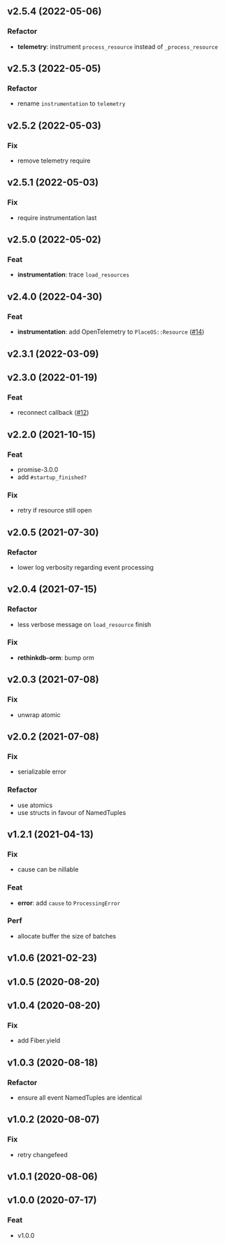 ## v2.5.4 (2022-05-06)

### Refactor

- **telemetry**: instrument `process_resource` instead of `_process_resource`

## v2.5.3 (2022-05-05)

### Refactor

- rename `instrumentation` to `telemetry`

## v2.5.2 (2022-05-03)

### Fix

- remove telemetry require

## v2.5.1 (2022-05-03)

### Fix

- require instrumentation last

## v2.5.0 (2022-05-02)

### Feat

- **instrumentation**: trace `load_resources`

## v2.4.0 (2022-04-30)

### Feat

- **instrumentation**: add OpenTelemetry to `PlaceOS::Resource` ([#14](https://github.com/place-labs/resource/pull/14))

## v2.3.1 (2022-03-09)

## v2.3.0 (2022-01-19)

### Feat

- reconnect callback ([#12](https://github.com/place-labs/resource/pull/12))

## v2.2.0 (2021-10-15)

### Feat

- promise-3.0.0
- add `#startup_finished?`

### Fix

- retry if resource still open

## v2.0.5 (2021-07-30)

### Refactor

- lower log verbosity regarding event processing

## v2.0.4 (2021-07-15)

### Refactor

- less verbose message on `load_resource` finish

### Fix

- **rethinkdb-orm**: bump orm

## v2.0.3 (2021-07-08)

### Fix

- unwrap atomic

## v2.0.2 (2021-07-08)

### Fix

- serializable error

### Refactor

- use atomics
- use structs in favour of NamedTuples

## v1.2.1 (2021-04-13)

### Fix

- cause can be nillable

### Feat

- **error**: add `cause` to `ProcessingError`

### Perf

- allocate buffer the size of batches

## v1.0.6 (2021-02-23)

## v1.0.5 (2020-08-20)

## v1.0.4 (2020-08-20)

### Fix

- add Fiber.yield

## v1.0.3 (2020-08-18)

### Refactor

- ensure all event NamedTuples are identical

## v1.0.2 (2020-08-07)

### Fix

- retry changefeed

## v1.0.1 (2020-08-06)

## v1.0.0 (2020-07-17)

### Feat

- v1.0.0
